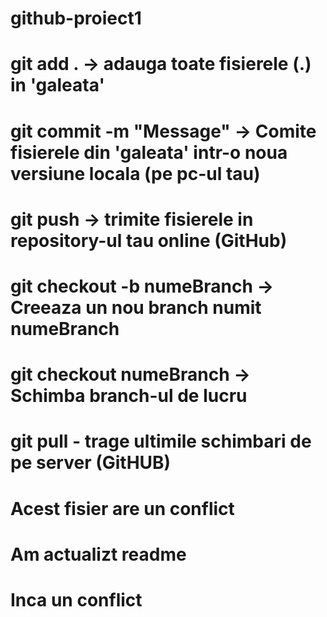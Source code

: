 # github-proiect1

# git add . -> adauga toate fisierele (.) in 'galeata'
# git commit -m "Message" -> Comite fisierele din 'galeata' intr-o noua versiune locala (pe pc-ul tau)
# git push -> trimite fisierele in repository-ul tau online (GitHub)
# git checkout -b numeBranch -> Creeaza un nou branch numit numeBranch
# git checkout numeBranch -> Schimba branch-ul de lucru
# git pull - trage ultimile schimbari de pe server (GitHUB)
# Acest fisier are un conflict
# Am actualizt readme
# Inca un conflict
